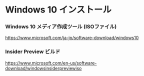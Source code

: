 ﻿# Windows 10 インストール

### Windows 10 メディア作成ツール (ISOファイル)

https://www.microsoft.com/ja-jp/software-download/windows10

### Insider Preview ビルド

https://www.microsoft.com/en-us/software-download/windowsinsiderpreviewiso
